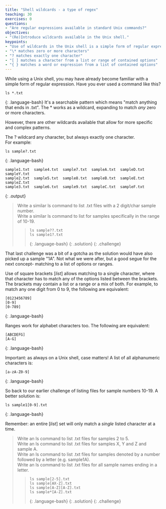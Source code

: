 ```yaml
---
title: "Shell wildcards - a type of regex"
teaching: 30
exercises: 0
questions:
- "Are regular expressions available in standard Unix commands?"
objectives:
- "(Re)Introduce wildcards available in the Unix shell."
keypoints:
- "Use of wildcards in the Unix shell is a simple form of regular expressions."
- "\* matches zero or more characters"
- "? matches exactly one character"
- "[ ] matches a character from a list or range of contained options"
- "{ } matches a word or expression from a list of contained options"
---
```


While using a Unix shell, you may have already become familiar with a simple form of regular 
expression. Have you ever used a command like this?
~~~
ls *.txt
~~~
{: .language-bash}
It's a searchable pattern which means "match anything that ends in .txt".
The * works as a wildcard, expanding to match *any* zero or more characters.

However, there are other wildcards available that allow for more specific and complex patterns.

The ? wildcard any character, but always exactly one character.  
For example:
~~~
ls sample?.txt
~~~
{: .language-bash}
~~~
sample1.txt  sample4.txt  sample7.txt  sampleA.txt  sampleD.txt  sampleY.txt
sample2.txt  sample5.txt  sample8.txt  sampleB.txt  sampleE.txt  sampleZ.txt
sample3.txt  sample6.txt  sample9.txt  sampleC.txt  sampleF.txt
~~~
{: .output}

> Write a similar ls command to list .txt files with a 2 digit/char sample number.  
> Write a similar ls command to list for samples specifically in the range of 10-19.  
> > ~~~
> > ls sample??.txt
> > ls sample1?.txt
> > ~~~
> > {: .language-bash}
> {: .solution}
{: .challenge}

That last challenge was a bit of a gotcha as the solution would have also picked up a sample "1A".
Not what we were after, but a good segue for the next concept- 
matching to a list of options or ranges.

Use of square brackets \[*list*\] allows matching to a single character, 
where that character has to match any of the options listed between the brackets.
The brackets may contain a list or a range or a mix of both. 
For example, to match any one digit from 0 to 9, the following are equivalent:
~~~
[0123456789]
[0-9]
[0-789]
~~~
{: .language-bash}

Ranges work for alphabet characters too. The following are equivalent:
~~~
[ABCDEFG]
[A-G]
~~~
{: .language-bash}

Important: as always on a Unix shell, case matters!  A list of all alphanumeric characters is:
~~~
[a-zA-Z0-9]
~~~
{: .language-bash}

So back to our earlier challenge of listing files for sample numbers 10-19.  A better solution is:
~~~
ls sample1[0-9].txt
~~~
{: .language-bash}

Remember: an entire \[*list*\] set will only match a *single* listed character at a time.

> Write an ls command to list .txt files for samples 2 to 5.  
> Write an ls command to list .txt files for samples X, Y and Z and sample A.  
> Write an ls command to list .txt files for samples denoted by a number followed by a letter
> (e.g. sample1A).  
> Write an ls command to list .txt files for all sample names ending in a letter.  
> > ~~~
> > ls sample[2-5].txt
> > ls sample[AX-Z].txt
> > ls sample[A-Z][A-Z].txt
> > ls sample*[A-Z].txt
> > ~~~
> > {: .language-bash}
> {: .solution}
{: .challenge}

